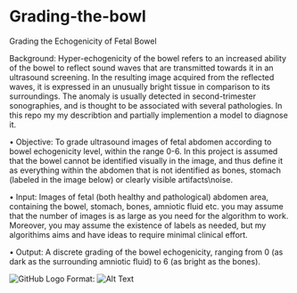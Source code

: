 # Grading-the-bowl

Grading the Echogenicity of Fetal Bowel 
 
Background: Hyper-echogenicity of the bowel refers to an increased ability of the bowel to reflect sound waves that are transmitted towards
it in an ultrasound screening. In the resulting image acquired from the reflected waves, it is expressed in an unusually bright tissue in
comparison to its surroundings. The anomaly is usually detected in second-trimester sonographies, and is thought to be associated with 
several pathologies. In this repo my my describtion and partially implemention a model to diagnose it. 

• Objective: To grade ultrasound images of fetal abdomen according to bowel echogenicity level, within the range 0-6. 
In this project is assumed that the bowel cannot be identified visually in the image, and thus define it as everything within the 
abdomen that is not identified as bones, stomach (labeled in the image below) or clearly visible artifacts\noise.  

• Input: Images of fetal (both healthy and pathological) abdomen area, containing the bowel, stomach, bones, amniotic fluid etc. 
you may assume that the number of images is as large as you need for the algorithm to work.
Moreover, you may assume the existence of labels as needed, but my algorithims aims and have ideas to require minimal clinical effort. 

• Output: A discrete grading of the bowel echogenicity, ranging from 0 (as dark as the surrounding amniotic fluid) to 6 
(as bright as the bones). 

![GitHub Logo](/images/bowl.png)
Format: ![Alt Text](url)



